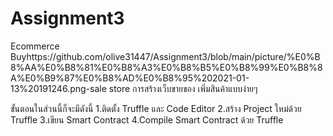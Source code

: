 # Assignment3
 Ecommerce Buyhttps://github.com/olive31447/Assignment3/blob/main/picture/%E0%B8%AA%E0%B8%81%E0%B8%A3%E0%B8%B5%E0%B8%99%E0%B8%8A%E0%B9%87%E0%B8%AD%E0%B8%95%202021-01-13%20191246.png-sale store การสร้างเว็บขายของ เพิ่มสินค้าแบบง่ายๆ 
 
ขั้นตอนในส่วนนี้ก็จะมีดังนี้
1.ติดตั้ง Truffle และ Code Editor
2.สร้าง Project ใหม่ด้วย Truffle
3.เขียน Smart Contract
4.Compile Smart Contract ด้วย Truffle
 
